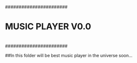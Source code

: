 #######################
#  MUSIC PLAYER V0.0  #
#                     #
#######################


##In this folder will be best music player in the universe soon...
